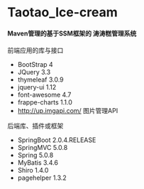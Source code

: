 # Taotao_Ice-cream

#### Maven管理的基于SSM框架的 涛涛糕管理系统

前端应用的库与接口

- BootStrap 4
- JQuery 3.3
- thymeleaf 3.0.9
- jquery-ui 1.12
- font-awesome 4.7
- frappe-charts 1.1.0
- <http://up.imgapi.com/> 图片管理API

后端库、插件或框架

- SpringBoot 2.0.4.RELEASE
- SpringMVC 5.0.8
- Spring 5.0.8
- MyBatis 3.4.6
- Shiro 1.4.0
- pagehelper 1.3.2